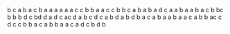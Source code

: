 b
c
a
b
a
c
b
a
a
a
a
a
a
c
c
b
b
a
a
c
c
b
b
c
a
b
a
b
a
d
c a
a
b
a
a
b
a
c
b
bc
b
b
b d
c
bd
d
a d
c
ac
d a
b
c
d
c
a
b d
a b
d b
a
c a
b
a
a
b
a
a
c
a
b
b
ac
c
d
c
c
b
b
a
c a
b
b
a
a
c
a
d
c
b
d
b
